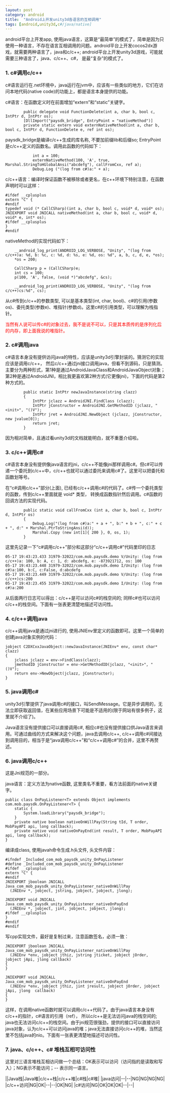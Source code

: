 ```yaml
---
layout: post
category: android
title:  "Android上开发unity3d各语言的互相调用"
tags: [android,unity3d,c#/java/native]
---
```


android平台上开发app, 使用java语言，这算是“最简单”的模式了，简单是因为只使用一种语言，不存在语言互相调用的问题。android平台上开发cocos2dx游戏，就需要两种语言了，java和c/c++; android平台上开发unity3d游戏，可能就需要三种语言了，java、c/c++、c#， 是最“复杂”的模式了。

<!-- more -->

### 1. c#调用c/c++

c#语言运行在.net环境中，java运行在jvm中，应该有一些类似的地方，它们在访问本地代码(native code)的功能上，都是语言本身提供的功能。

c#语言：在函数定义时在前面增加“extern”和“static”关键字。

```
		public delegate void FunctionDelete(int a, char b, bool c, IntPtr d, IntPtr os);
		[DllImport("paysdk_bridge", EntryPoint = "nativeMethod")]
		private static extern void externNativeMethod(int a, char b, bool c, IntPtr d, FunctionDelete e, ref int os);
```

paysdk_bridge是编译c/c++生成的库名称, 不要加前缀lib和后缀so; EntryPoint是c/c++定义的函数名。调用此函数的代码如下：

```
			int a = 100;
			externNativeMethod(100, 'A', true, Marshal.StringToHGlobalAnsi("abcdefg"), callFromCxx, ref a);
			Debug.Log ("(log from c#)a:" + a);
```

c/c++语言：编译时保证函数不被移除或者更名，在c++环境下特别注意，在函数声明时可以这样：

```
#ifdef __cplusplus
extern "C" {
#endif
typedef void (* CallCSharp)(int a, char b, bool c, void* d, void* os);
JNIEXPORT void JNICALL nativeMethod(int a, char b, bool c, void* d, void* e, int* os);
#ifdef __cplusplus
}
#endif
```

nativeMethod的实现代码如下：

```
	__android_log_print(ANDROID_LOG_VERBOSE, "Unity", "(log from c/c++)a: %d, b: %c, c: %d, d: %s, e: %d, os: %d", a, b, c, d, e, *os);
	*os = 200;

    CallCSharp p = (CallCSharp)e;
    int cs = 100;
    p(100, 'A', false, (void *)"abcdefg", &cs);

    __android_log_print(ANDROID_LOG_VERBOSE, "Unity", "(log from c/c++)cs:%d", cs);
```

从c\#传到c/c++的参数类型, 可以是基本类型(int, char, bool)、c#的引用(参数os)、委托类型(参数e)、堆指针(参数d)。这里c#的引用类型，可以理解为栈指针。

<font color="red">当然有人说可以传c#的对象过去，我不是说不可以，只是其本质传的是序列化后的内存，即上面我说的堆指针。</font>

### 2. c#调用java

c\#语言本身没有提供访问java的特性，应该是unity3d引擎封装的。猜测它的实现应该是调用c/c++， 然后c/c++通过jni接口调用java，但看不到源码，只是猜测。主要分为两种形式，第1种是通过AndroidJavaClass和AndroidJavaObject对象；第2种是通过AndroidJNI，相比我更喜欢第2种方式(它更像jni)，下面的代码是第2种方式的。

```
		public static IntPtr newJavaInstance(string clazz) 
		{
			IntPtr jclazz = AndroidJNI.FindClass (clazz);
			IntPtr jConstructor = AndroidJNI.GetMethodID (jclazz, "<init>", "()V");
			IntPtr jret = AndroidJNI.NewObject (jclazz, jConstructor, new jvalue[0]);
			return jret;
		}
```

因为相对简单，且通过看unity3d的文档就能明白，就不重墨介绍啦。

### 3. c/c++调用c\#　

c\#语言本身没有提供像java语言的jni，c/c++不能像jni那样调用c\#。但c\#可以传递一个委托到c/c++中，c/c++也就可以通过委托来调用c\#了。这里可以把委托和函数划等号。

在“c#调用c/c++”部分(上面), 已经有c/c++调用c\#的代码了。c\#传一个委托类型的函数，传到c/c++里面就是 void* 类型， 转换成函数指针然后调用。c\#函数的回调方法的实现代码。

```
		public static void callFromCxx (int a, char b, bool c, IntPtr d, IntPtr os)
		{
			Debug.Log("(log from c#)a:" + a + ", b:" + b + ", c:" + c + ", d:" + Marshal.PtrToStringAnsi(d));
			Marshal.Copy (new int[1]{ 200 }, 0, os, 1);
		}
```

这里先记录一下“c#调用c/c++”部分和这部分“c/c++调用c\#”代码里印的日志

```
05-17 19:43:23.433 31979-32022/com.mob.paysdk.demo V/Unity: (log from c/c++)a: 100, b: A, c: 1, d: abcdefg, e: -873921712, os: 100
05-17 19:43:23.448 31979-32022/com.mob.paysdk.demo I/Unity: (log from c#)a:100, b:C, c:False, d:abcdefg
05-17 19:43:23.449 31979-32022/com.mob.paysdk.demo V/Unity: (log from c/c++)cs:200
05-17 19:43:23.455 31979-32022/com.mob.paysdk.demo I/Unity: (log from c#)a:200
```

从后面两行日志可以得出：c/c++是可以访问c\#的栈空间的; 同样c\#也可以访问c/c++的栈空间。下面有一张表更清楚地描述可访问性。

### 4. c/c++调用java

c/c++调用java是通过jni进行的, 使用JNIEnv里定义的函数即可。这里一个简单的创建java对象实例的代码：

```
jobject C2DXCxxJavaObject::newJavaInstance(JNIEnv* env, const char* clazz)
{
    jclass jclazz = env->FindClass(clazz);
    jmethodID jConstructor = env->GetMethodID(jclazz, "<init>", "()V");
    return env->NewObject(jclazz, jConstructor);
}
```

### 5. java调用c\#

unity3d引擎提供了java调用c\#的接口，叫SendMessage。它是异步调用的，无法立即获取返回值，在某些应用场景下可能是不适用的(限于网站有很多例子，这里就不介绍了)。

Java语言没有提供接口可以直接调用c\#, 相应c\#也没有提供接口供Java语言来调用。可通过曲线的方式来解决这个问题，java去调用c/c++, c/c++调用c\#间接达到调用目的，相当于是“java调用c/c++”和“c/c++调用c\#”的合并，这里不再赘述。

### 6. java调用c/c++

这是Jni规范的一部分。

java语言：定义方法为native函数, 这里类名不重要，看方法前面的native关键字。

```
public class OnPayListener<T> extends Object implements com.mob.paysdk.OnPayListener<T> {
	static {
		System.loadLibrary("paysdk_bridge");
	}
	private native boolean nativeOnWillPay(String tId, T order, MobPayAPI api, long callback);
	private native void nativeOnPayEnd(int result, T order, MobPayAPI api, long callback);
}
```

编译成class, 使用javah命令生成.h头文件, 头文件内容：

```
#ifndef _Included_com_mob_paysdk_unity_OnPayListener
#define _Included_com_mob_paysdk_unity_OnPayListener
#ifdef __cplusplus
extern "C" {
#endif
JNIEXPORT jboolean JNICALL Java_com_mob_paysdk_unity_OnPayListener_nativeOnWillPay
  (JNIEnv *, jobject, jstring, jobject, jobject, jlong);

JNIEXPORT void JNICALL Java_com_mob_paysdk_unity_OnPayListener_nativeOnPayEnd
  (JNIEnv *, jobject, jint, jobject, jobject, jlong);
#ifdef __cplusplus
}
#endif
#endif
```

写cpp实现文件，最好是复制过来，注意函数签名，必须一致：

```
JNIEXPORT jboolean JNICALL Java_com_mob_paysdk_unity_OnPayListener_nativeOnWillPay
  (JNIEnv *env, jobject jthiz, jstring jticket, jobject jOrder, jobject jApi, jlong callback)
{
}

JNIEXPORT void JNICALL Java_com_mob_paysdk_unity_OnPayListener_nativeOnPayEnd
  (JNIEnv *env, jobject jthiz, jint jresult, jobject jOrder, jobject jApi, jlong  callback)
{
}
```

这样，在调用native函数时就可以调用c/c++代码了。由于java语言本身没有c/c++的指针，c\#语言的引用（ref）， 所以c/c++是无法访问java的栈空间的; java也无法访问c/c++的栈空间。由于jni规范很强劲，提供的接口可以直接访问java对象，认为c/c++可以访问java的堆；java无法直接访问c/c++的堆，当然这里不包括java的nio。下面有一张表更清楚地描述可访问性。

### 7. java、c/c++、c\# 堆栈互相可访问性

这里对三语言堆栈互相访问做一个总结：OK表示可以访问（访问指的是读取和写入）；NG表示不能访问；-- 表示同一语言。

||Java栈|Java堆|c/c++栈|c/c++堆|c\#栈|c\#堆|
|java访问|--|--|NG|NG|NG|NG|
|c/c++访问|NG|OK|--|--|OK|NG|
|c\#访问|NG|OK|OK|OK|--|--|






